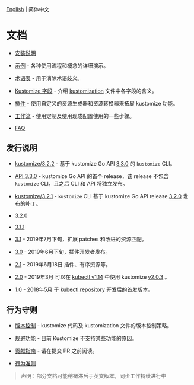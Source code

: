 [English](../README.md) | 简体中文

# 文档

 * [安装说明](INSTALL.md)

 * [示例](../../examples) - 各种使用流程和概念的详细演示。

 * [术语表](glossary.md) - 用于消除术语歧义。

 * [Kustomize 字段](fields.md) - 介绍 [kustomization](../glossary.md#kustomization) 文件中各字段的含义。

 * [插件](plugins.md) - 使用自定义的资源生成器和资源转换器来拓展 kustomize 功能。

 * [工作流](workflows.md) - 使用定制及使用现成配置使用的一些步骤。

 * [FAQ](../FAQ.md)


## 发行说明

* [kustomize/3.2.2](/../../releases/tag/kustomize%2Fv3.2.2) - 基于 kustomize Go API [3.3.0](../v3.3.0.md) 的 `kustomize` CLI。

 * [API 3.3.0](../v3.3.0.md) - kustomize Go API 的首个 release，该 release 不包含  `kustomize` CLI，且之后 CLI 和 API 将独立发布。
 
 * [kustomize/3.2.1](/../../releases/tag/kustomize%2Fv3.2.1) - `kustomize` CLI 基于 kustomize Go API release [3.2.0](../v3.2.0.md) 发布的补丁。

 * [3.2.0](../v3.2.0.md)

 * [3.1.1](../v3.1.0.md)

 * [3.1](../v3.1.0.md) - 2019年7月下旬，扩展 patches 和改进的资源匹配。

 * [3.0](../v3.0.0.md) - 2019年6月下旬，插件开发者发布。

 * [2.1](../v2.1.0.md) - 2019年6月18日
 插件、有序资源等。

 * [2.0](../v2.0.0.md) - 2019年3月
   可以在 [kubectl v1.14][kubectl] 中使用 kustomize [v2.0.3] 。

 * [1.0](../v1.0.1.md) - 2018年5月
   于 [kubectl repository] 开发后的首发版本。


## 行为守则

 * [版本控制](../versioningPolicy.md) - kustomize 代码及 kustomization 文件的版本控制策略。

 * [规避功能](../eschewedFeatures.md) - 目前 Kustomize 不支持某些功能的原因。

 * [贡献指南](../../CONTRIBUTING.md) - 请在提交 PR 之前阅读。

 * [行为准则](../../code-of-conduct.md)

>声明：部分文档可能稍微滞后于英文版本，同步工作持续进行中

[v2.0.3]: /../../releases/tag/v2.0.3
[kubectl]: https://kubernetes.io/blog/2019/03/25/kubernetes-1-14-release-announcement
[kubectl repository]: https://github.com/kubernetes/kubectl
